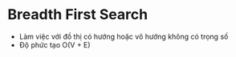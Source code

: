 # Breadth First Search
 - Làm việc với đồ thị có hướng hoặc vô hướng không có trọng số
 - Độ phức tạo O(V + E)
 
 